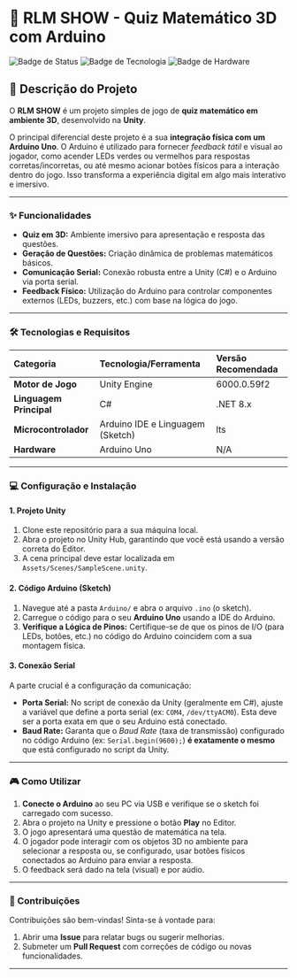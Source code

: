# 🚀 RLM SHOW - Quiz Matemático 3D com Arduino

![Badge de Status](https://img.shields.io/badge/Status-Em%20Desenvolvimento-yellow)
![Badge de Tecnologia](https://img.shields.io/badge/Motor-Unity-black)
![Badge de Hardware](https://img.shields.io/badge/Hardware-Arduino%20Uno-blue)

## 📝 Descrição do Projeto

O **RLM SHOW** é um projeto simples de jogo de **quiz matemático em ambiente 3D**, desenvolvido na **Unity**.

O principal diferencial deste projeto é a sua **integração física com um Arduino Uno**. O Arduino é utilizado para fornecer *feedback tátil* e visual ao jogador, como acender LEDs verdes ou vermelhos para respostas corretas/incorretas, ou até mesmo acionar botões físicos para a interação dentro do jogo. Isso transforma a experiência digital em algo mais interativo e imersivo.

---

### ✨ Funcionalidades

* **Quiz em 3D:** Ambiente imersivo para apresentação e resposta das questões.
* **Geração de Questões:** Criação dinâmica de problemas matemáticos básicos.
* **Comunicação Serial:** Conexão robusta entre a Unity (C#) e o Arduino via porta serial.
* **Feedback Físico:** Utilização do Arduino para controlar componentes externos (LEDs, buzzers, etc.) com base na lógica do jogo.

---

### 🛠️ Tecnologias e Requisitos

| Categoria | Tecnologia/Ferramenta | Versão Recomendada |
| :--- | :--- | :--- |
| **Motor de Jogo** | Unity Engine | 6000.0.59f2 |
| **Linguagem Principal** | C# | .NET 8.x |
| **Microcontrolador** | Arduino IDE e Linguagem (Sketch) | lts |
| **Hardware** | Arduino Uno | N/A |

---

### 💻 Configuração e Instalação

#### 1. Projeto Unity

1.  Clone este repositório para a sua máquina local.
2.  Abra o projeto no Unity Hub, garantindo que você está usando a versão correta do Editor.
3.  A cena principal deve estar localizada em `Assets/Scenes/SampleScene.unity`.

#### 2. Código Arduino (Sketch)

1.  Navegue até a pasta `Arduino/` e abra o arquivo `.ino` (o sketch).
2.  Carregue o código para o seu **Arduino Uno** usando a IDE do Arduino.
3.  **Verifique a Lógica de Pinos:** Certifique-se de que os pinos de I/O (para LEDs, botões, etc.) no código do Arduino coincidem com a sua montagem física.

#### 3. Conexão Serial

A parte crucial é a configuração da comunicação:

* **Porta Serial:** No script de conexão da Unity (geralmente em C#), ajuste a variável que define a porta serial (ex: `COM4`, `/dev/ttyACM0`). Esta deve ser a porta exata em que o seu Arduino está conectado.
* **Baud Rate:** Garanta que o *Baud Rate* (taxa de transmissão) configurado no código Arduino (ex: `Serial.begin(9600);`) **é exatamente o mesmo** que está configurado no script da Unity.

---

### 🎮 Como Utilizar

1.  **Conecte o Arduino** ao seu PC via USB e verifique se o sketch foi carregado com sucesso.
2.  Abra o projeto na Unity e pressione o botão **Play** no Editor.
3.  O jogo apresentará uma questão de matemática na tela.
4.  O jogador pode interagir com os objetos 3D no ambiente para selecionar a resposta ou, se configurado, usar botões físicos conectados ao Arduino para enviar a resposta.
5.  O feedback será dado na tela (visual) e por aúdio.

---

### 🤝 Contribuições

Contribuições são bem-vindas! Sinta-se à vontade para:

1.  Abrir uma **Issue** para relatar bugs ou sugerir melhorias.
2.  Submeter um **Pull Request** com correções de código ou novas funcionalidades.

---
